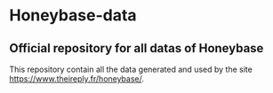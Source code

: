 # Honeybase-data
## Official repository for all datas of Honeybase
This repository contain all the data generated and used by the site https://www.theireply.fr/honeybase/.
